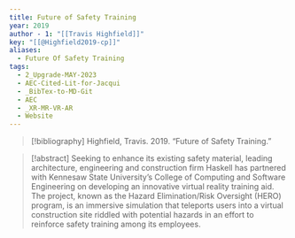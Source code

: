 ```yaml
---
title: Future of Safety Training
year: 2019
author - 1: "[[Travis Highfield]]"
key: "[[@Highfield2019-cp]]"
aliases:
  - Future Of Safety Training
tags:
  - 2_Upgrade-MAY-2023
  - AEC-Cited-Lit-for-Jacqui
  - _BibTex-to-MD-Git
  - AEC
  - _XR-MR-VR-AR
  - Website
---
```


> [!bibliography]
> Highfield, Travis. 2019. “Future of Safety Training.” 

> [!abstract]
> Seeking to enhance its existing safety material, leading architecture, engineering and construction firm Haskell has partnered with Kennesaw State University’s College of Computing and Software Engineering on developing an innovative virtual reality training aid. The project, known as the Hazard Elimination/Risk Oversight (HERO) program, is an immersive simulation that teleports users into a virtual construction site riddled with potential hazards in an effort to reinforce safety training among its employees.
